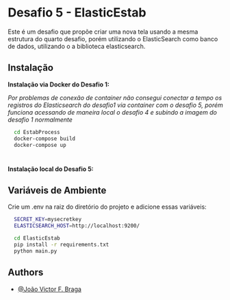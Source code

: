 
# Desafio 5 - ElasticEstab

Este é um desafio que propõe criar uma nova tela usando a mesma estrutura do quarto desafio, porém utilizando o ElasticSearch como banco de dados, utilizando o a biblioteca elasticsearch.

## Instalação


**Instalação via Docker do Desafio 1:**


*Por problemas de conexão de container não consegui conectar a tempo os registros do Elasticsearch do desafio1 via container com o desafio 5, porém funciona acessando de maneira local o desafio 4 e subindo a imagem do desafio 1 normalmente*

```bash
  cd EstabProcess
  docker-compose build
  docker-compose up
```

#

**Instalação local do Desafio 5:**


## Variáveis de Ambiente

Crie um .env na raiz do diretório do projeto e adicione essas variáveis:

```bash 
  SECRET_KEY=mysecretkey
  ELASTICSEARCH_HOST=http://localhost:9200/
```


```bash
  cd ElasticEstab
  pip install -r requirements.txt
  python main.py
```



    
## Authors

- [@João Victor F. Braga](https://www.linkedin.com/in/d3moon)

